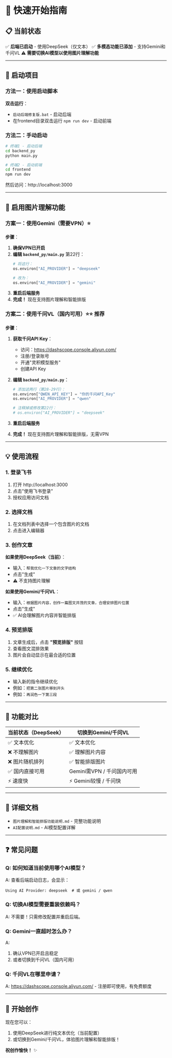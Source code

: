 # 🚀 快速开始指南

## 📋 当前状态

✅ **后端已启动** - 使用DeepSeek（仅文本）
✅ **多模态功能已添加** - 支持Gemini和千问VL
⚠️ **需要切换AI模型以使用图片理解功能**

---

## 🎯 启动项目

### 方法一：使用启动脚本

**双击运行**：
- `启动后端修复版.bat` - 启动后端
- 在frontend目录双击运行 `npm run dev` - 启动前端

### 方法二：手动启动

```bash
# 终端1 - 启动后端
cd backend_py
python main.py

# 终端2 - 启动前端
cd frontend
npm run dev
```

然后访问：http://localhost:3000

---

## 📸 启用图片理解功能

### 方案一：使用Gemini（需要VPN）⭐

**步骤**：
1. **确保VPN已开启**
2. **编辑 `backend_py/main.py`** 第22行：
   ```python
   # 将这行：
   os.environ["AI_PROVIDER"] = "deepseek"
   
   # 改为：
   os.environ["AI_PROVIDER"] = "gemini"
   ```
3. **重启后端服务**
4. **完成！** 现在支持图片理解和智能排版

### 方案二：使用千问VL（国内可用）⭐⭐ 推荐

**步骤**：
1. **获取千问API Key**：
   - 访问：https://dashscope.console.aliyun.com/
   - 注册/登录账号
   - 开通"灵积模型服务"
   - 创建API Key

2. **编辑 `backend_py/main.py`**：
   ```python
   # 添加这两行（第28-29行）：
   os.environ["QWEN_API_KEY"] = "你的千问API_Key"
   os.environ["AI_PROVIDER"] = "qwen"
   
   # 注释掉或修改第22行：
   # os.environ["AI_PROVIDER"] = "deepseek"
   ```

3. **重启后端服务**
4. **完成！** 现在支持图片理解和智能排版，无需VPN

---

## 💡 使用流程

### 1. 登录飞书

1. 打开 http://localhost:3000
2. 点击"使用飞书登录"
3. 授权应用访问文档

### 2. 选择文档

1. 在文档列表中选择一个包含图片的文档
2. 点击进入编辑器

### 3. 创作文章

**如果使用DeepSeek（当前）**：
- 输入：`帮我优化一下文章的文字结构`
- 点击"生成"
- ⚠️ 不支持图片理解

**如果使用Gemini/千问VL**：
- 输入：`根据图片内容，创作一篇图文并茂的文章，合理安排图片位置`
- 点击"生成"
- ✅ AI会理解图片内容并智能排版

### 4. 预览排版

1. 文章生成后，点击 **"预览排版"** 按钮
2. 查看图文混排效果
3. 图片会自动显示在最合适的位置

### 5. 继续优化

- 输入新的指令继续优化
- 例如：`把第二张图片移到开头`
- 例如：`再润色一下第三段`

---

## 🔧 功能对比

| 当前状态（DeepSeek） | 切换到Gemini/千问VL |
|---------------------|-------------------|
| ✅ 文本优化 | ✅ 文本优化 |
| ❌ 不理解图片 | ✅ 理解图片内容 |
| ❌ 图片随机排列 | ✅ 智能排版图片 |
| ✅ 国内直接可用 | Gemini需VPN / 千问国内可用 |
| ⚡ 速度快 | ⚡ Gemini较慢 / 千问快 |

---

## 📖 详细文档

- `图片理解和智能排版功能说明.md` - 完整功能说明
- `AI配置说明.md` - AI模型配置详解

---

## ❓ 常见问题

### Q: 如何知道当前使用哪个AI模型？
A: 查看后端启动日志，会显示：
```
Using AI Provider: deepseek  # 或 gemini / qwen
```

### Q: 切换AI模型需要重装依赖吗？
A: 不需要！只需修改配置并重启后端。

### Q: Gemini一直超时怎么办？
A: 
1. 确认VPN已开启且稳定
2. 或者切换到千问VL（国内可用）

### Q: 千问VL在哪里申请？
A: https://dashscope.console.aliyun.com/ - 注册即可使用，有免费额度

---

## 🎉 开始创作

现在您可以：
1. 使用DeepSeek进行纯文本优化（当前配置）
2. 或切换到Gemini/千问VL，体验图片理解和智能排版！

**祝创作愉快！** ✨
